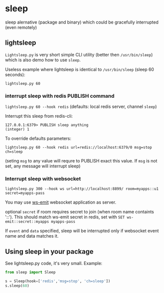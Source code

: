 # sleep
sleep alernative (package and binary) which could be gracefully interrupted (even remotely)

## lightsleep 
`Lightsleep.py` is very short simple CLI utility (better then `/usr/bin/sleep`) which is also demo how to use `sleep`.

Useless example where lightsleep is identical to `/usr/bin/sleep` (sleep 60 seconds):
~~~
lightsleep.py 60
~~~

### interrupt sleep with redis PUBLISH command

`lightsleep.py 60 --hook redis` (defaults: local redis server, channel `sleep`)

Interrupt this sleep from redis-cli:
~~~
127.0.0.1:6379> PUBLISH sleep anything
(integer) 1
~~~

To override defaults parameters: 
~~~
lightsleep.py 60 --hook redis url=redis://localhost:6379/0 msg=stop ch=sleep
~~~
(seting `msg` to any value will requre to PUBLISH exact this value. If `msg` is not set, any message will interrupt sleep)

### Interrupt sleep with websocket 
~~~
lightsleep.py 300 --hook ws url=http://localhost:8899/ room=myapps::u1 secret=myapps-pass
~~~

You may use [ws-emit](https://github.com/yaroslaff/ws-emit) websocket application as server.

optional `secret` if room requires secret to join (when room name containts '::'). This should match ws-emit secret in redis, set with `SET ws-emit::secret::myapps myapps-pass`

If `event` and `data` specified, sleep will be interrupted only if websocket event name and data matches it.

## Using sleep in your package
See lightsleep.py code, it's very small. Example:

~~~python
from sleep import Sleep

s = Sleep(hook=['redis','msg=stop', 'ch=sleep'])
s.sleep(60)
~~~
